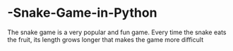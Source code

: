 # -Snake-Game-in-Python
The snake game is a very popular and fun game. Every time the snake eats the fruit, its length grows longer that makes the game more difficult
